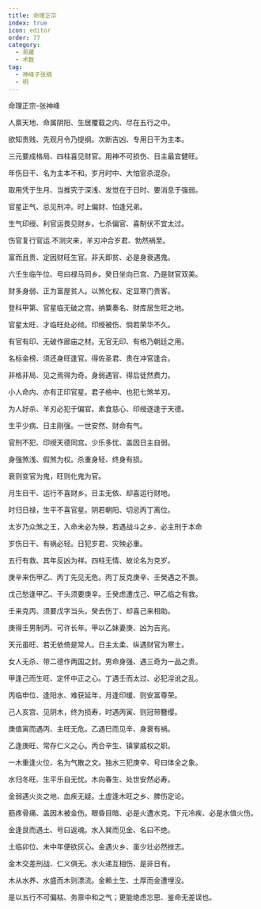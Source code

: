 ```yaml
---
title: 命理正宗
index: true
icon: editor
order: 77
category:
  - 易藏
  - 术数
tag:
  - 神峰子张楠
  - 明
---
```


命理正宗-张神峰  

人禀天地、命属阴阳、生居覆载之内、尽在五行之中。  

欲知贵贱、先观月令乃提纲。次断吉凶、专用日干为主本。  

三元要成格局、四柱喜见财官。用神不可损伤、日主最宜健旺。  

年伤日干、名为主本不和。岁月时中、大怕官杀混杂。  

取用凭于生月、当推究于深浅、发觉在于日时、要消息于强弱。  

官星正气、忌见刑冲。时上偏财、怕逢兄弟。  

生气印绶、利官运畏见财乡。七杀偏官、喜制伏不宜太过。  

伤官复行官运.不测灾来，羊刃冲合岁君、勃然祸至。  

富而且贵、定因财旺生官。非夭即贫、必是身衰遇鬼。  

六壬生临午位、号曰禄马同乡。癸日坐向已宫、乃是财官双美。  

财多身弱、正为富屋贫人。以煞化权、定显寒门贵客。  

登科甲第、官星临无破之宫。纳粟奏名、财库居生旺之地。  

官星太旺、才临旺处必倾。印绶被伤、倘若荣华不久。  

有官有印、无破作廊庙之材。无官无印、有格乃朝廷之用。  

名标金榜、须还身旺逢官。得佐圣君、贵在冲官逢合。  

非格非局、见之焉得为奇。身弱遇官、得后徒然费力。  

小人命内、亦有正印官星。君子格中、也犯七煞羊刃。  

为人好杀、羊刃必犯于偏官。素食慈心、印绶逐逢于天德。  

生平少病、日主刚强。一世安然、财命有气。  

官刑不犯、印绶天德同宫。少乐多忧、盖因日主自弱。  

身强煞浅、假煞为权。杀重身轻、终身有损。  

衰则变官为鬼，旺则化鬼为官。  

月生日干、运行不喜财乡。日主无依、却喜运行财地。  

时归日禄，生平不喜官星。阴若朝阳、切忌丙丁离位。  

太岁乃众煞之王，入命未必为殃，若遇战斗之乡、必主刑于本命  

岁伤日干、有祸必轻。日犯岁君、灾殃必重。  

五行有救、其年反凶为祥。四柱无情、故论名为克岁。  

庚辛来伤甲乙、丙丁先见无危。丙丁反克庚辛、壬癸遇之不畏。  

戊己愁逢甲乙、干头须要庚辛。壬癸虑遭戊己、甲乙临之有救。  

壬来克丙、须要戊字当头。癸去伤丁、却喜己来相助。  

庚得壬男制丙、可许长年。甲以乙妹妻庚、凶为吉兆。  

天元虽旺、若无依倚是常人。日主太柔、纵遇财官为寒士。  

女人无杀、带二德作两国之封。男命身强、遇三奇为一品之贵。  

甲逢己而生旺、定怀中正之心。丁遇壬而太过、必犯淫讹之乱。  

丙临申位、逢阳水、难获延年，月逢印缓、则安富尊荣。  

己人亥宫、见阴木，终为损寿，时遇丙寅、则冠带簪缨。  

庚值寅而遇丙、主旺无危。乙遇巳而见辛、身衰有祸。  

乙逢庚旺、常存仁义之心。丙合辛生、镇掌威权之职。  

一木重逢火位、名为气散之文。独水三犯庚辛、号曰体全之象。  

水归冬旺、生平乐自无忧。木向春生、处世安然必寿。  

金弱遇火炎之地、血疾无疑。土虚逢木旺之乡、脾伤定论。  

筋疼骨痛、盖因木被金伤。眼昏目暗、必是火遭水克。下元冷疾、必是水值火伤。  

金逢艮而遇土、号曰返魂。水入巽而见金、名曰不绝。  

土临卯位、未中年便欲灰心。金遇火乡、虽少壮必然挫志。  

金木交差刑战、仁义俱无。水火递互相伤、是非日有。  

木从水养、水盛而木则漂流。金赖土生、土厚而金遭埋没。  

是以五行不可偏枯、务禀中和之气；更能绝虑忘思、鉴命无差误也。  
